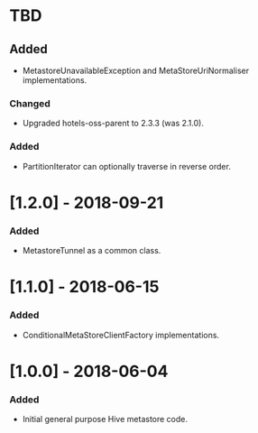 # TBD
## Added
* MetastoreUnavailableException and MetaStoreUriNormaliser implementations.

### Changed
* Upgraded hotels-oss-parent to 2.3.3 (was 2.1.0).
### Added
* PartitionIterator can optionally traverse in reverse order.

# [1.2.0] - 2018-09-21
### Added
* MetastoreTunnel as a common class.

# [1.1.0] - 2018-06-15
### Added
* ConditionalMetaStoreClientFactory implementations.

# [1.0.0] - 2018-06-04
### Added
* Initial general purpose Hive metastore code.
